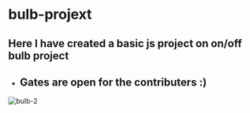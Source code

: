 # bulb-projext
## Here I have created a basic js project on on/off bulb project
- ## Gates are open for the contributers :)
 ![bulb-2](https://user-images.githubusercontent.com/77436328/113670634-00c35800-96d3-11eb-9b60-7823a1d30264.gif)
